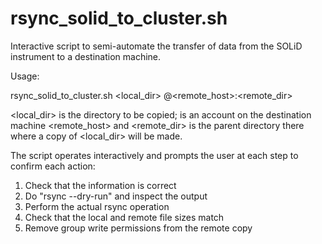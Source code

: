 rsync_solid_to_cluster.sh
=========================

Interactive script to semi-automate the transfer of data from the SOLiD
instrument to a destination machine.

Usage:

rsync_solid_to_cluster.sh <local_dir> <user>@<remote_host>:<remote_dir>

<local_dir> is the directory to be copied; <user> is an account on the
destination machine <remote_host> and <remote_dir> is the parent directory
there where a copy of <local_dir> will be made.

The script operates interactively and prompts the user at each step to
confirm each action:

1. Check that the information is correct
2. Do "rsync --dry-run" and inspect the output
3. Perform the actual rsync operation
4. Check that the local and remote file sizes match
5. Remove group write permissions from the remote copy